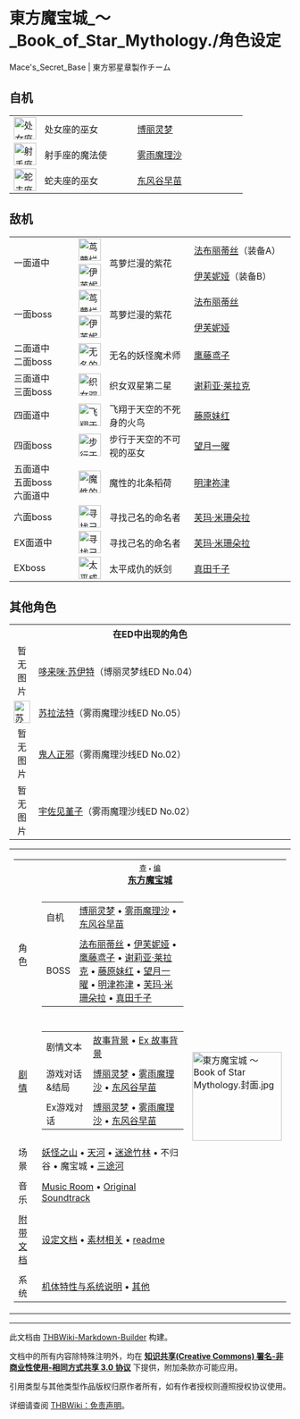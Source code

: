 # 東方魔宝城_～_Book_of_Star_Mythology./角色设定

<!-- source html: G:\repos\THBWiki-Markdown-Builder\THBWikiMarkdown\Temp\main\d\da\ns0%3A%E6%9D%B1%E6%96%B9%E9%AD%94%E5%AE%9D%E5%9F%8E_%EF%BD%9E_Book_of_Star_Mythology%2E%2F%E8%A7%92%E8%89%B2%E8%AE%BE%E5%AE%9A.html -->

Mace's_Secret_Base | 東方邪星章製作チーム

## 自机


<table><tbody><tr><td><div class="center"><div class="floatnone"><a href="./文件-博丽灵梦（魔宝城）.png.md" class="image" title="处女座的巫女 博丽灵梦"><img alt="处女座的巫女 博丽灵梦" src="https://upload.thwiki.cc/thumb/0/08/%E5%8D%9A%E4%B8%BD%E7%81%B5%E6%A2%A6%EF%BC%88%E9%AD%94%E5%AE%9D%E5%9F%8E%EF%BC%89.png/40px-%E5%8D%9A%E4%B8%BD%E7%81%B5%E6%A2%A6%EF%BC%88%E9%AD%94%E5%AE%9D%E5%9F%8E%EF%BC%89.png" decoding="async" loading="lazy" width="40" height="40" srcset="https://upload.thwiki.cc/thumb/0/08/%E5%8D%9A%E4%B8%BD%E7%81%B5%E6%A2%A6%EF%BC%88%E9%AD%94%E5%AE%9D%E5%9F%8E%EF%BC%89.png/60px-%E5%8D%9A%E4%B8%BD%E7%81%B5%E6%A2%A6%EF%BC%88%E9%AD%94%E5%AE%9D%E5%9F%8E%EF%BC%89.png 1.5x, https://upload.thwiki.cc/thumb/0/08/%E5%8D%9A%E4%B8%BD%E7%81%B5%E6%A2%A6%EF%BC%88%E9%AD%94%E5%AE%9D%E5%9F%8E%EF%BC%89.png/80px-%E5%8D%9A%E4%B8%BD%E7%81%B5%E6%A2%A6%EF%BC%88%E9%AD%94%E5%AE%9D%E5%9F%8E%EF%BC%89.png 2x" data-file-width="500" data-file-height="500"></a></div></div></td> <td style="width:150px;padding:3px 9px 3px 7px;">处女座的巫女</td><td style="width:180px;padding:3px 9px 3px 7px;"> <a href="./東方魔宝城_～_Book_of_Star_Mythology.-设定与剧情-设定文档.md" title="東方魔宝城 ～ Book of Star Mythology./设定与剧情/设定文档">博丽灵梦</a></td></tr><tr><td><div class="center"><div class="floatnone"><a href="./文件-雾雨魔理沙（魔宝城）.png.md" class="image" title="射手座的魔法使 雾雨魔理沙"><img alt="射手座的魔法使 雾雨魔理沙" src="https://upload.thwiki.cc/thumb/3/3c/%E9%9B%BE%E9%9B%A8%E9%AD%94%E7%90%86%E6%B2%99%EF%BC%88%E9%AD%94%E5%AE%9D%E5%9F%8E%EF%BC%89.png/40px-%E9%9B%BE%E9%9B%A8%E9%AD%94%E7%90%86%E6%B2%99%EF%BC%88%E9%AD%94%E5%AE%9D%E5%9F%8E%EF%BC%89.png" decoding="async" loading="lazy" width="40" height="40" srcset="https://upload.thwiki.cc/thumb/3/3c/%E9%9B%BE%E9%9B%A8%E9%AD%94%E7%90%86%E6%B2%99%EF%BC%88%E9%AD%94%E5%AE%9D%E5%9F%8E%EF%BC%89.png/60px-%E9%9B%BE%E9%9B%A8%E9%AD%94%E7%90%86%E6%B2%99%EF%BC%88%E9%AD%94%E5%AE%9D%E5%9F%8E%EF%BC%89.png 1.5x, https://upload.thwiki.cc/thumb/3/3c/%E9%9B%BE%E9%9B%A8%E9%AD%94%E7%90%86%E6%B2%99%EF%BC%88%E9%AD%94%E5%AE%9D%E5%9F%8E%EF%BC%89.png/80px-%E9%9B%BE%E9%9B%A8%E9%AD%94%E7%90%86%E6%B2%99%EF%BC%88%E9%AD%94%E5%AE%9D%E5%9F%8E%EF%BC%89.png 2x" data-file-width="500" data-file-height="500"></a></div></div></td> <td style="width:150px;padding:3px 9px 3px 7px;">射手座的魔法使</td><td style="width:180px;padding:3px 9px 3px 7px;"> <a href="./東方魔宝城_～_Book_of_Star_Mythology.-设定与剧情-设定文档.md" title="東方魔宝城 ～ Book of Star Mythology./设定与剧情/设定文档">雾雨魔理沙</a></td></tr><tr><td><div class="center"><div class="floatnone"><a href="./文件-东风谷早苗（魔宝城）.png.md" class="image" title="蛇夫座的巫女 东风谷早苗"><img alt="蛇夫座的巫女 东风谷早苗" src="https://upload.thwiki.cc/thumb/7/71/%E4%B8%9C%E9%A3%8E%E8%B0%B7%E6%97%A9%E8%8B%97%EF%BC%88%E9%AD%94%E5%AE%9D%E5%9F%8E%EF%BC%89.png/40px-%E4%B8%9C%E9%A3%8E%E8%B0%B7%E6%97%A9%E8%8B%97%EF%BC%88%E9%AD%94%E5%AE%9D%E5%9F%8E%EF%BC%89.png" decoding="async" loading="lazy" width="40" height="40" srcset="https://upload.thwiki.cc/thumb/7/71/%E4%B8%9C%E9%A3%8E%E8%B0%B7%E6%97%A9%E8%8B%97%EF%BC%88%E9%AD%94%E5%AE%9D%E5%9F%8E%EF%BC%89.png/60px-%E4%B8%9C%E9%A3%8E%E8%B0%B7%E6%97%A9%E8%8B%97%EF%BC%88%E9%AD%94%E5%AE%9D%E5%9F%8E%EF%BC%89.png 1.5x, https://upload.thwiki.cc/thumb/7/71/%E4%B8%9C%E9%A3%8E%E8%B0%B7%E6%97%A9%E8%8B%97%EF%BC%88%E9%AD%94%E5%AE%9D%E5%9F%8E%EF%BC%89.png/80px-%E4%B8%9C%E9%A3%8E%E8%B0%B7%E6%97%A9%E8%8B%97%EF%BC%88%E9%AD%94%E5%AE%9D%E5%9F%8E%EF%BC%89.png 2x" data-file-width="500" data-file-height="500"></a></div></div></td> <td style="width:150px;padding:3px 9px 3px 7px;">蛇夫座的巫女</td><td style="width:180px;padding:3px 9px 3px 7px;"> <a href="./東方魔宝城_～_Book_of_Star_Mythology.-设定与剧情-设定文档.md" title="東方魔宝城 ～ Book of Star Mythology./设定与剧情/设定文档">东风谷早苗</a></td></tr></tbody></table>



## 敌机


<table><tbody><tr><td class="bg-color-info-10" style="width:60px" rowspan="2">一面道中</td><td><div class="center"><div class="floatnone"><a href="./文件-法布丽蒂丝.png.md" class="image" title="茑萝烂漫的紫花 法布丽蒂丝（装备A）"><img alt="茑萝烂漫的紫花 法布丽蒂丝（装备A）" src="https://upload.thwiki.cc/thumb/9/9a/%E6%B3%95%E5%B8%83%E4%B8%BD%E8%92%82%E4%B8%9D.png/40px-%E6%B3%95%E5%B8%83%E4%B8%BD%E8%92%82%E4%B8%9D.png" decoding="async" loading="lazy" width="40" height="40" srcset="https://upload.thwiki.cc/thumb/9/9a/%E6%B3%95%E5%B8%83%E4%B8%BD%E8%92%82%E4%B8%9D.png/60px-%E6%B3%95%E5%B8%83%E4%B8%BD%E8%92%82%E4%B8%9D.png 1.5x, https://upload.thwiki.cc/thumb/9/9a/%E6%B3%95%E5%B8%83%E4%B8%BD%E8%92%82%E4%B8%9D.png/80px-%E6%B3%95%E5%B8%83%E4%B8%BD%E8%92%82%E4%B8%9D.png 2x" data-file-width="512" data-file-height="512"></a></div></div></td> <td style="width:150px;padding:3px 9px 3px 7px;" rowspan="2">茑萝烂漫的紫花 </td><td style="width:180px;padding:3px 9px 3px 7px;"><a href="./法布丽蒂丝.md" title="法布丽蒂丝">法布丽蒂丝</a>（装备A）</td></tr><tr><td><div class="center"><div class="floatnone"><a href="./文件-伊芙妮娅.png.md" class="image" title="伊芙妮娅（装备B）"><img alt="伊芙妮娅（装备B）" src="https://upload.thwiki.cc/thumb/c/c7/%E4%BC%8A%E8%8A%99%E5%A6%AE%E5%A8%85.png/40px-%E4%BC%8A%E8%8A%99%E5%A6%AE%E5%A8%85.png" decoding="async" loading="lazy" width="40" height="40" srcset="https://upload.thwiki.cc/thumb/c/c7/%E4%BC%8A%E8%8A%99%E5%A6%AE%E5%A8%85.png/60px-%E4%BC%8A%E8%8A%99%E5%A6%AE%E5%A8%85.png 1.5x, https://upload.thwiki.cc/thumb/c/c7/%E4%BC%8A%E8%8A%99%E5%A6%AE%E5%A8%85.png/80px-%E4%BC%8A%E8%8A%99%E5%A6%AE%E5%A8%85.png 2x" data-file-width="512" data-file-height="512"></a></div></div></td> <td style="width:150px;padding:3px 9px 3px 7px;"><a href="./伊芙妮娅.md" title="伊芙妮娅">伊芙妮娅</a>（装备B）</td></tr><tr><td class="bg-color-info-10" style="width:60px" rowspan="2">一面boss</td><td><div class="center"><div class="floatnone"><a href="./文件-法布丽蒂丝.png.md" class="image" title="茑萝烂漫的紫花 法布丽蒂丝"><img alt="茑萝烂漫的紫花 法布丽蒂丝" src="https://upload.thwiki.cc/thumb/9/9a/%E6%B3%95%E5%B8%83%E4%B8%BD%E8%92%82%E4%B8%9D.png/40px-%E6%B3%95%E5%B8%83%E4%B8%BD%E8%92%82%E4%B8%9D.png" decoding="async" loading="lazy" width="40" height="40" srcset="https://upload.thwiki.cc/thumb/9/9a/%E6%B3%95%E5%B8%83%E4%B8%BD%E8%92%82%E4%B8%9D.png/60px-%E6%B3%95%E5%B8%83%E4%B8%BD%E8%92%82%E4%B8%9D.png 1.5x, https://upload.thwiki.cc/thumb/9/9a/%E6%B3%95%E5%B8%83%E4%B8%BD%E8%92%82%E4%B8%9D.png/80px-%E6%B3%95%E5%B8%83%E4%B8%BD%E8%92%82%E4%B8%9D.png 2x" data-file-width="512" data-file-height="512"></a></div></div></td> <td style="width:150px;padding:3px 9px 3px 7px;" rowspan="2">茑萝烂漫的紫花 </td><td style="width:180px;padding:3px 9px 3px 7px;"><a href="./法布丽蒂丝.md" title="法布丽蒂丝">法布丽蒂丝</a></td></tr><tr><td><div class="center"><div class="floatnone"><a href="./文件-伊芙妮娅.png.md" class="image" title="伊芙妮娅"><img alt="伊芙妮娅" src="https://upload.thwiki.cc/thumb/c/c7/%E4%BC%8A%E8%8A%99%E5%A6%AE%E5%A8%85.png/40px-%E4%BC%8A%E8%8A%99%E5%A6%AE%E5%A8%85.png" decoding="async" loading="lazy" width="40" height="40" srcset="https://upload.thwiki.cc/thumb/c/c7/%E4%BC%8A%E8%8A%99%E5%A6%AE%E5%A8%85.png/60px-%E4%BC%8A%E8%8A%99%E5%A6%AE%E5%A8%85.png 1.5x, https://upload.thwiki.cc/thumb/c/c7/%E4%BC%8A%E8%8A%99%E5%A6%AE%E5%A8%85.png/80px-%E4%BC%8A%E8%8A%99%E5%A6%AE%E5%A8%85.png 2x" data-file-width="512" data-file-height="512"></a></div></div></td> <td style="width:150px;padding:3px 9px 3px 7px;"><a href="./伊芙妮娅.md" title="伊芙妮娅">伊芙妮娅</a></td></tr><tr><td class="bg-color-info-10" style="min-width:100px">二面道中<br>二面boss</td><td><div class="center"><div class="floatnone"><a href="./文件-鹰藤鸢子.png.md" class="image" title="无名的妖怪魔术师 鹰藤鸢子"><img alt="无名的妖怪魔术师 鹰藤鸢子" src="https://upload.thwiki.cc/thumb/4/4b/%E9%B9%B0%E8%97%A4%E9%B8%A2%E5%AD%90.png/40px-%E9%B9%B0%E8%97%A4%E9%B8%A2%E5%AD%90.png" decoding="async" loading="lazy" width="40" height="40" srcset="https://upload.thwiki.cc/thumb/4/4b/%E9%B9%B0%E8%97%A4%E9%B8%A2%E5%AD%90.png/60px-%E9%B9%B0%E8%97%A4%E9%B8%A2%E5%AD%90.png 1.5x, https://upload.thwiki.cc/thumb/4/4b/%E9%B9%B0%E8%97%A4%E9%B8%A2%E5%AD%90.png/80px-%E9%B9%B0%E8%97%A4%E9%B8%A2%E5%AD%90.png 2x" data-file-width="500" data-file-height="500"></a></div></div></td> <td style="width:150px;padding:3px 9px 3px 7px;">无名的妖怪魔术师</td><td style="width:180px;padding:3px 9px 3px 7px;"> <a href="./鹰藤鸢子.md" title="鹰藤鸢子">鹰藤鸢子</a></td></tr><tr><td class="bg-color-info-10" style="min-width:100px">三面道中<br>三面boss</td><td><div class="center"><div class="floatnone"><a href="./文件-谢莉亚·莱拉克.png.md" class="image" title="织女双星第二星 谢莉亚·莱拉克"><img alt="织女双星第二星 谢莉亚·莱拉克" src="https://upload.thwiki.cc/thumb/f/f5/%E8%B0%A2%E8%8E%89%E4%BA%9A%C2%B7%E8%8E%B1%E6%8B%89%E5%85%8B.png/40px-%E8%B0%A2%E8%8E%89%E4%BA%9A%C2%B7%E8%8E%B1%E6%8B%89%E5%85%8B.png" decoding="async" loading="lazy" width="40" height="40" srcset="https://upload.thwiki.cc/thumb/f/f5/%E8%B0%A2%E8%8E%89%E4%BA%9A%C2%B7%E8%8E%B1%E6%8B%89%E5%85%8B.png/60px-%E8%B0%A2%E8%8E%89%E4%BA%9A%C2%B7%E8%8E%B1%E6%8B%89%E5%85%8B.png 1.5x, https://upload.thwiki.cc/thumb/f/f5/%E8%B0%A2%E8%8E%89%E4%BA%9A%C2%B7%E8%8E%B1%E6%8B%89%E5%85%8B.png/80px-%E8%B0%A2%E8%8E%89%E4%BA%9A%C2%B7%E8%8E%B1%E6%8B%89%E5%85%8B.png 2x" data-file-width="512" data-file-height="512"></a></div></div></td> <td style="width:150px;padding:3px 9px 3px 7px;">织女双星第二星</td><td style="width:180px;padding:3px 9px 3px 7px;"> <a href="./谢莉亚·莱拉克.md" title="谢莉亚·莱拉克">谢莉亚·莱拉克</a></td></tr><tr><td class="bg-color-info-10" style="min-width:100px">四面道中</td><td><div class="center"><div class="floatnone"><a href="./文件-藤原妹红（魔宝城）.png.md" class="image" title="飞翔于天空的不死身的火鸟 藤原妹红"><img alt="飞翔于天空的不死身的火鸟 藤原妹红" src="https://upload.thwiki.cc/thumb/a/aa/%E8%97%A4%E5%8E%9F%E5%A6%B9%E7%BA%A2%EF%BC%88%E9%AD%94%E5%AE%9D%E5%9F%8E%EF%BC%89.png/40px-%E8%97%A4%E5%8E%9F%E5%A6%B9%E7%BA%A2%EF%BC%88%E9%AD%94%E5%AE%9D%E5%9F%8E%EF%BC%89.png" decoding="async" loading="lazy" width="40" height="40" srcset="https://upload.thwiki.cc/thumb/a/aa/%E8%97%A4%E5%8E%9F%E5%A6%B9%E7%BA%A2%EF%BC%88%E9%AD%94%E5%AE%9D%E5%9F%8E%EF%BC%89.png/60px-%E8%97%A4%E5%8E%9F%E5%A6%B9%E7%BA%A2%EF%BC%88%E9%AD%94%E5%AE%9D%E5%9F%8E%EF%BC%89.png 1.5x, https://upload.thwiki.cc/thumb/a/aa/%E8%97%A4%E5%8E%9F%E5%A6%B9%E7%BA%A2%EF%BC%88%E9%AD%94%E5%AE%9D%E5%9F%8E%EF%BC%89.png/80px-%E8%97%A4%E5%8E%9F%E5%A6%B9%E7%BA%A2%EF%BC%88%E9%AD%94%E5%AE%9D%E5%9F%8E%EF%BC%89.png 2x" data-file-width="512" data-file-height="512"></a></div></div></td> <td style="width:150px;padding:3px 9px 3px 7px;">飞翔于天空的不死身的火鸟</td><td style="width:180px;padding:3px 9px 3px 7px;"> <a href="./藤原妹红（魔宝城）.md" title="藤原妹红（魔宝城）">藤原妹红</a></td></tr><tr><td class="bg-color-info-10" style="min-width:100px">四面boss</td><td><div class="center"><div class="floatnone"><a href="./文件-望月一曜.png.md" class="image" title="步行于天空的不可视的巫女 望月一曜"><img alt="步行于天空的不可视的巫女 望月一曜" src="https://upload.thwiki.cc/thumb/7/73/%E6%9C%9B%E6%9C%88%E4%B8%80%E6%9B%9C.png/40px-%E6%9C%9B%E6%9C%88%E4%B8%80%E6%9B%9C.png" decoding="async" loading="lazy" width="40" height="40" srcset="https://upload.thwiki.cc/thumb/7/73/%E6%9C%9B%E6%9C%88%E4%B8%80%E6%9B%9C.png/60px-%E6%9C%9B%E6%9C%88%E4%B8%80%E6%9B%9C.png 1.5x, https://upload.thwiki.cc/thumb/7/73/%E6%9C%9B%E6%9C%88%E4%B8%80%E6%9B%9C.png/80px-%E6%9C%9B%E6%9C%88%E4%B8%80%E6%9B%9C.png 2x" data-file-width="512" data-file-height="512"></a></div></div></td> <td style="width:150px;padding:3px 9px 3px 7px;">步行于天空的不可视的巫女</td><td style="width:180px;padding:3px 9px 3px 7px;"> <a href="./望月一曜.md" title="望月一曜">望月一曜</a></td></tr><tr><td class="bg-color-info-10" style="min-width:100px">五面道中<br>五面boss<br>六面道中</td><td><div class="center"><div class="floatnone"><a href="./文件-明津祢津.png.md" class="image" title="魔性的北条稻荷 明津祢津‎"><img alt="魔性的北条稻荷 明津祢津‎" src="https://upload.thwiki.cc/thumb/a/a5/%E6%98%8E%E6%B4%A5%E7%A5%A2%E6%B4%A5.png/40px-%E6%98%8E%E6%B4%A5%E7%A5%A2%E6%B4%A5.png" decoding="async" loading="lazy" width="40" height="40" srcset="https://upload.thwiki.cc/thumb/a/a5/%E6%98%8E%E6%B4%A5%E7%A5%A2%E6%B4%A5.png/60px-%E6%98%8E%E6%B4%A5%E7%A5%A2%E6%B4%A5.png 1.5x, https://upload.thwiki.cc/thumb/a/a5/%E6%98%8E%E6%B4%A5%E7%A5%A2%E6%B4%A5.png/80px-%E6%98%8E%E6%B4%A5%E7%A5%A2%E6%B4%A5.png 2x" data-file-width="512" data-file-height="512"></a></div></div></td> <td style="width:150px;padding:3px 9px 3px 7px;">魔性的北条稻荷</td><td style="width:180px;padding:3px 9px 3px 7px;"> <a href="./明津祢津.md" title="明津祢津">明津祢津‎</a></td></tr><tr><td class="bg-color-info-10" style="min-width:100px">六面boss</td><td><div class="center"><div class="floatnone"><a href="./文件-芙玛·米珊朵拉.png.md" class="image" title="寻找己名的命名者 芙玛·米珊朵拉"><img alt="寻找己名的命名者 芙玛·米珊朵拉" src="https://upload.thwiki.cc/thumb/7/72/%E8%8A%99%E7%8E%9B%C2%B7%E7%B1%B3%E7%8F%8A%E6%9C%B5%E6%8B%89.png/40px-%E8%8A%99%E7%8E%9B%C2%B7%E7%B1%B3%E7%8F%8A%E6%9C%B5%E6%8B%89.png" decoding="async" loading="lazy" width="40" height="40" srcset="https://upload.thwiki.cc/thumb/7/72/%E8%8A%99%E7%8E%9B%C2%B7%E7%B1%B3%E7%8F%8A%E6%9C%B5%E6%8B%89.png/60px-%E8%8A%99%E7%8E%9B%C2%B7%E7%B1%B3%E7%8F%8A%E6%9C%B5%E6%8B%89.png 1.5x, https://upload.thwiki.cc/thumb/7/72/%E8%8A%99%E7%8E%9B%C2%B7%E7%B1%B3%E7%8F%8A%E6%9C%B5%E6%8B%89.png/80px-%E8%8A%99%E7%8E%9B%C2%B7%E7%B1%B3%E7%8F%8A%E6%9C%B5%E6%8B%89.png 2x" data-file-width="512" data-file-height="512"></a></div></div></td> <td style="width:150px;padding:3px 9px 3px 7px;">寻找己名的命名者</td><td style="width:180px;padding:3px 9px 3px 7px;"> <a href="./芙玛·米珊朵拉.md" title="芙玛·米珊朵拉">芙玛·米珊朵拉</a></td></tr><tr><td class="bg-color-info-10" style="min-width:100px">EX面道中</td><td><div class="center"><div class="floatnone"><a href="./文件-芙玛·米珊朵拉.png.md" class="image" title="寻找己名的命名者 芙玛·米珊朵拉"><img alt="寻找己名的命名者 芙玛·米珊朵拉" src="https://upload.thwiki.cc/thumb/7/72/%E8%8A%99%E7%8E%9B%C2%B7%E7%B1%B3%E7%8F%8A%E6%9C%B5%E6%8B%89.png/40px-%E8%8A%99%E7%8E%9B%C2%B7%E7%B1%B3%E7%8F%8A%E6%9C%B5%E6%8B%89.png" decoding="async" loading="lazy" width="40" height="40" srcset="https://upload.thwiki.cc/thumb/7/72/%E8%8A%99%E7%8E%9B%C2%B7%E7%B1%B3%E7%8F%8A%E6%9C%B5%E6%8B%89.png/60px-%E8%8A%99%E7%8E%9B%C2%B7%E7%B1%B3%E7%8F%8A%E6%9C%B5%E6%8B%89.png 1.5x, https://upload.thwiki.cc/thumb/7/72/%E8%8A%99%E7%8E%9B%C2%B7%E7%B1%B3%E7%8F%8A%E6%9C%B5%E6%8B%89.png/80px-%E8%8A%99%E7%8E%9B%C2%B7%E7%B1%B3%E7%8F%8A%E6%9C%B5%E6%8B%89.png 2x" data-file-width="512" data-file-height="512"></a></div></div></td> <td style="width:150px;padding:3px 9px 3px 7px;">寻找己名的命名者</td><td style="width:180px;padding:3px 9px 3px 7px;"> <a href="./芙玛·米珊朵拉.md" title="芙玛·米珊朵拉">芙玛·米珊朵拉</a></td></tr><tr><td class="bg-color-info-10" style="min-width:100px">EXboss</td><td><div class="center"><div class="floatnone"><a href="./文件-真田千子.png.md" class="image" title="太平成仇的妖剑 真田千子"><img alt="太平成仇的妖剑 真田千子" src="https://upload.thwiki.cc/thumb/9/9a/%E7%9C%9F%E7%94%B0%E5%8D%83%E5%AD%90.png/40px-%E7%9C%9F%E7%94%B0%E5%8D%83%E5%AD%90.png" decoding="async" loading="lazy" width="40" height="40" srcset="https://upload.thwiki.cc/thumb/9/9a/%E7%9C%9F%E7%94%B0%E5%8D%83%E5%AD%90.png/60px-%E7%9C%9F%E7%94%B0%E5%8D%83%E5%AD%90.png 1.5x, https://upload.thwiki.cc/thumb/9/9a/%E7%9C%9F%E7%94%B0%E5%8D%83%E5%AD%90.png/80px-%E7%9C%9F%E7%94%B0%E5%8D%83%E5%AD%90.png 2x" data-file-width="512" data-file-height="512"></a></div></div></td> <td style="width:150px;padding:3px 9px 3px 7px;">太平成仇的妖剑</td><td style="width:180px;padding:3px 9px 3px 7px;"> <a href="./真田千子.md" title="真田千子">真田千子</a></td></tr></tbody></table>



## 其他角色

<table><tbody><tr><th colspan="2"><b>在ED中出现的角色</b></th></tr><tr><td align="center">暂无<br>图片</td> <td style="width:600px;padding:3px 9px 3px 7px;"><a href="./哆来咪·苏伊特.md" title="哆来咪·苏伊特">哆来咪·苏伊特</a>（博丽灵梦线ED No.04）</td></tr><tr><td><div class="center"><div class="floatnone"><a href="./文件-苏拉法特.png.md" class="image" title="苏拉法特（雾雨魔理沙线ED No.05）"><img alt="苏拉法特（雾雨魔理沙线ED No.05）" src="https://upload.thwiki.cc/thumb/c/ce/%E8%8B%8F%E6%8B%89%E6%B3%95%E7%89%B9.png/29px-%E8%8B%8F%E6%8B%89%E6%B3%95%E7%89%B9.png" decoding="async" loading="lazy" width="29" height="40" srcset="https://upload.thwiki.cc/thumb/c/ce/%E8%8B%8F%E6%8B%89%E6%B3%95%E7%89%B9.png/44px-%E8%8B%8F%E6%8B%89%E6%B3%95%E7%89%B9.png 1.5x, https://upload.thwiki.cc/thumb/c/ce/%E8%8B%8F%E6%8B%89%E6%B3%95%E7%89%B9.png/59px-%E8%8B%8F%E6%8B%89%E6%B3%95%E7%89%B9.png 2x" data-file-width="508" data-file-height="686"></a></div></div></td> <td style="width:600px;padding:3px 9px 3px 7px;"><a href="./苏拉法特.md" title="苏拉法特">苏拉法特</a>（雾雨魔理沙线ED No.05）</td></tr><tr><td align="center">暂无<br>图片</td> <td style="width:600px;padding:3px 9px 3px 7px;"><a href="./鬼人正邪.md" title="鬼人正邪">鬼人正邪</a>（雾雨魔理沙线ED No.02）</td></tr><tr><td align="center">暂无<br>图片</td> <td style="width:600px;padding:3px 9px 3px 7px;"><a href="./宇佐见堇子.md" title="宇佐见堇子">宇佐见堇子</a>（雾雨魔理沙线ED No.02）</td></tr></tbody></table>


  
  

<table><tbody><tr><td><table cellspacing="0" class="nowraplinks mw-collapsible mw-collapsed" style="width:100%;;;"><tbody><tr><th style=";" colspan="3" class="navbox-title"><div class="navbar"><div class="noprint plainlinksneverexpand" style="background-color:transparent; padding:0; font-weight:normal; font-size:80%; white-space:nowrap;"><a href="./東方魔宝城_～_Book_of_Star_Mythology.-导航.md" title="東方魔宝城 ～ Book of Star Mythology./导航"><span style=";;border:none;" title="查看这个模板">查</span></a>&#160;<span style="font-size:80%;">•</span>&#160;<a href="/index.php?title=%E6%9D%B1%E6%96%B9%E9%AD%94%E5%AE%9D%E5%9F%8E_%EF%BD%9E_Book_of_Star_Mythology./%E5%AF%BC%E8%88%AA&amp;action=edit"><span style=";;border:none;" title="您可以编辑这个模板。请在储存变更之前先预览">编</span></a></div></div><span><a href="./東方魔宝城_～_Book_of_Star_Mythology..md" title="東方魔宝城 ～ Book of Star Mythology." unred="">东方魔宝城</a></span></th></tr><tr><td></td></tr><tr><td class="navbox-group" style=";;"><a class="mw-selflink selflink">角色</a></td><td style=";;" class="navbox-list navbox-odd"><div></div><table cellspacing="0" class="nowraplinks navbox-subgroup" style="width:100%;;;;"><tbody><tr><td class="navbox-group" style=";;"><div>自机</div></td><td style=";;" class="navbox-list navbox-odd"><div><a href="./東方魔宝城_～_Book_of_Star_Mythology.-设定与剧情-设定文档.md" title="東方魔宝城 ～ Book of Star Mythology./设定与剧情/设定文档">博丽灵梦</a> &#8226; <a href="./東方魔宝城_～_Book_of_Star_Mythology.-设定与剧情-设定文档.md" title="東方魔宝城 ～ Book of Star Mythology./设定与剧情/设定文档">雾雨魔理沙</a> &#8226; <a href="./東方魔宝城_～_Book_of_Star_Mythology.-设定与剧情-设定文档.md" title="東方魔宝城 ～ Book of Star Mythology./设定与剧情/设定文档">东风谷早苗</a></div></td></tr><tr><td></td></tr><tr><td class="navbox-group" style=";;"><div>BOSS</div></td><td style=";;" class="navbox-list navbox-even"><div><a href="./法布丽蒂丝.md" title="法布丽蒂丝">法布丽蒂丝</a> &#8226; <a href="./伊芙妮娅.md" title="伊芙妮娅">伊芙妮娅</a> &#8226; <a href="./鹰藤鸢子.md" title="鹰藤鸢子">鹰藤鸢子</a> &#8226; <a href="./谢莉亚·莱拉克.md" title="谢莉亚·莱拉克">谢莉亚·莱拉克</a> &#8226; <a href="./藤原妹红（魔宝城）.md" title="藤原妹红（魔宝城）">藤原妹红</a> &#8226; <a href="./望月一曜.md" title="望月一曜">望月一曜</a> &#8226; <a href="./明津祢津.md" title="明津祢津">明津祢津‎</a> &#8226; <a href="./芙玛·米珊朵拉.md" title="芙玛·米珊朵拉">芙玛·米珊朵拉</a> &#8226; <a href="./真田千子.md" title="真田千子">真田千子</a></div></td></tr></tbody></table><div></div></td><td class="navbox-image" style="" rowspan="11"><a href="./文件-東方魔宝城_～_Book_of_Star_Mythology.封面.jpg.md" class="image"><img alt="東方魔宝城 ～ Book of Star Mythology.封面.jpg" src="https://upload.thwiki.cc/thumb/7/76/%E6%9D%B1%E6%96%B9%E9%AD%94%E5%AE%9D%E5%9F%8E_%EF%BD%9E_Book_of_Star_Mythology.%E5%B0%81%E9%9D%A2.jpg/160px-%E6%9D%B1%E6%96%B9%E9%AD%94%E5%AE%9D%E5%9F%8E_%EF%BD%9E_Book_of_Star_Mythology.%E5%B0%81%E9%9D%A2.jpg" decoding="async" loading="lazy" width="160" height="159" srcset="https://upload.thwiki.cc/thumb/7/76/%E6%9D%B1%E6%96%B9%E9%AD%94%E5%AE%9D%E5%9F%8E_%EF%BD%9E_Book_of_Star_Mythology.%E5%B0%81%E9%9D%A2.jpg/240px-%E6%9D%B1%E6%96%B9%E9%AD%94%E5%AE%9D%E5%9F%8E_%EF%BD%9E_Book_of_Star_Mythology.%E5%B0%81%E9%9D%A2.jpg 1.5x, https://upload.thwiki.cc/thumb/7/76/%E6%9D%B1%E6%96%B9%E9%AD%94%E5%AE%9D%E5%9F%8E_%EF%BD%9E_Book_of_Star_Mythology.%E5%B0%81%E9%9D%A2.jpg/320px-%E6%9D%B1%E6%96%B9%E9%AD%94%E5%AE%9D%E5%9F%8E_%EF%BD%9E_Book_of_Star_Mythology.%E5%B0%81%E9%9D%A2.jpg 2x" data-file-width="451" data-file-height="447"></a></td></tr><tr><td></td></tr><tr><td class="navbox-group" style=";;"><a href="./東方魔宝城_～_Book_of_Star_Mythology.-设定与剧情.md" title="東方魔宝城 ～ Book of Star Mythology./设定与剧情">剧情</a></td><td style=";;" class="navbox-list navbox-even"><div></div><table cellspacing="0" class="nowraplinks navbox-subgroup" style="width:100%;;;;"><tbody><tr><td class="navbox-group" style=";;"><div>剧情文本</div></td><td style=";;" class="navbox-list navbox-odd"><div><a href="./東方魔宝城_～_Book_of_Star_Mythology.-设定与剧情-故事背景.md" title="東方魔宝城 ～ Book of Star Mythology./设定与剧情/故事背景">故事背景</a> &#8226; <a href="./東方魔宝城_～_Book_of_Star_Mythology.-设定与剧情-设定文档.md" title="東方魔宝城 ～ Book of Star Mythology./设定与剧情/设定文档">Ex 故事背景</a></div></td></tr><tr><td></td></tr><tr><td class="navbox-group" style=";;"><div>游戏对话&amp;结局</div></td><td style=";;" class="navbox-list navbox-even"><div><a href="./東方魔宝城_～_Book_of_Star_Mythology.-设定与剧情-博丽灵梦.md" title="東方魔宝城 ～ Book of Star Mythology./设定与剧情/博丽灵梦">博丽灵梦</a> &#8226; <a href="./東方魔宝城_～_Book_of_Star_Mythology.-设定与剧情-雾雨魔理沙.md" title="東方魔宝城 ～ Book of Star Mythology./设定与剧情/雾雨魔理沙">雾雨魔理沙</a> &#8226; <a href="./東方魔宝城_～_Book_of_Star_Mythology.-设定与剧情-东风谷早苗.md" title="東方魔宝城 ～ Book of Star Mythology./设定与剧情/东风谷早苗">东风谷早苗</a></div></td></tr><tr><td></td></tr><tr><td class="navbox-group" style=";;"><div>Ex游戏对话</div></td><td style=";;" class="navbox-list navbox-odd"><div><a href="./東方魔宝城_～_Book_of_Star_Mythology.-设定与剧情-博丽灵梦Ex.md" title="東方魔宝城 ～ Book of Star Mythology./设定与剧情/博丽灵梦Ex">博丽灵梦</a> &#8226; <a href="./東方魔宝城_～_Book_of_Star_Mythology.-设定与剧情-雾雨魔理沙Ex.md" title="東方魔宝城 ～ Book of Star Mythology./设定与剧情/雾雨魔理沙Ex">雾雨魔理沙</a> &#8226; <a href="./東方魔宝城_～_Book_of_Star_Mythology.-设定与剧情-东风谷早苗Ex.md" title="東方魔宝城 ～ Book of Star Mythology./设定与剧情/东风谷早苗Ex">东风谷早苗</a></div></td></tr></tbody></table><div></div></td></tr><tr><td></td></tr><tr><td class="navbox-group" style=";;">场景</td><td style=";;" class="navbox-list navbox-odd"><div><a href="./妖怪之山.md" title="妖怪之山">妖怪之山</a> &#8226; <a href="./幻想乡上空.md" title="幻想乡上空">天河</a> &#8226; <a href="./迷途竹林.md" title="迷途竹林">迷途竹林</a> &#8226; 不归谷 &#8226; 魔宝城 &#8226; <a href="./三途河.md" title="三途河">三途河</a></div></td></tr><tr><td></td></tr><tr><td class="navbox-group" style=";;">音乐</td><td style=";;" class="navbox-list navbox-even"><div><a href="./東方魔宝城_～_Book_of_Star_Mythology.-音乐.md" title="東方魔宝城 ～ Book of Star Mythology./音乐">Music Room</a> &#8226; <a href="./東方魔宝城_Book_of_Star_Mythology.サウンドトラック.md" title="東方魔宝城 Book of Star Mythology.サウンドトラック" unred="">Original Soundtrack</a></div></td></tr><tr><td></td></tr><tr><td class="navbox-group" style=";;"><a href="/%E6%9D%B1%E6%96%B9%E9%AD%94%E5%AE%9D%E5%9F%8E_%EF%BD%9E_Book_of_Star_Mythology./%E8%AE%BE%E5%AE%9A%E4%B8%8E%E5%89%A7%E6%83%85#附带文档" title="東方魔宝城 ～ Book of Star Mythology./设定与剧情">附带文档</a></td><td style=";;" class="navbox-list navbox-odd"><div><a href="./東方魔宝城_～_Book_of_Star_Mythology.-设定与剧情-设定文档.md" title="東方魔宝城 ～ Book of Star Mythology./设定与剧情/设定文档">设定文档</a> &#8226; <a href="./東方魔宝城_～_Book_of_Star_Mythology.-设定与剧情-素材相关.md" title="東方魔宝城 ～ Book of Star Mythology./设定与剧情/素材相关">素材相关</a> &#8226; <a href="./東方魔宝城_～_Book_of_Star_Mythology.-设定与剧情-readme.md" title="東方魔宝城 ～ Book of Star Mythology./设定与剧情/readme">readme</a></div></td></tr><tr><td></td></tr><tr><td class="navbox-group" style=";;">系统</td><td style=";;" class="navbox-list navbox-even"><div><a href="./東方魔宝城_～_Book_of_Star_Mythology.-系统.md" title="東方魔宝城 ～ Book of Star Mythology./系统">机体特性与系统说明</a> &#8226; <a href="./東方魔宝城_～_Book_of_Star_Mythology.-其他.md" title="東方魔宝城 ～ Book of Star Mythology./其他">其他</a></div></td></tr></tbody></table></td></tr></tbody></table>






---

此文档由 [THBWiki-Markdown-Builder](https://github.com/Delsin-Yu/THBWiki-Markdown-Builder) 构建。

文档中的所有内容除特殊注明外，均在 [**知识共享(Creative Commons) 署名-非商业性使用-相同方式共享 3.0 协议**](https://creativecommons.org/licenses/by-sa/3.0/deed.zh-hans) 下提供，附加条款亦可能应用。

引用类型与其他类型作品版权归原作者所有，如有作者授权则遵照授权协议使用。

详细请查阅 [THBWiki：免责声明](https://thbwiki.cc/THBWiki:%E5%85%8D%E8%B4%A3%E5%A3%B0%E6%98%8E)。


